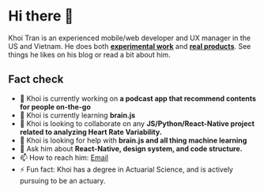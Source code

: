 # Hi there 👋

Khoi Tran is an experienced mobile/web developer and UX manager in the US and Vietnam. He does both **[experimental work](https://nguyenkhooi.tumblr.com/)** and **[real products](https://docs.google.com/document/d/1KQ7P1eHdOGv0cwE9wrnIYrJv_jy72CRYLoYr59_xiOo/)**. See things he likes on his blog or read a bit about him.

## Fact check

- 🔭 Khoi is currently working on **a podcast app that recommend contents for people on-the-go**
- 🌱 Khoi is currently learning **brain.js**
- 👯 Khoi is looking to collaborate on any **JS/Python/React-Native project related to analyzing Heart Rate Variability.**
- 🤔 Khoi is looking for help with **brain.js and all thing machine learning**
- 💬 Ask him about **React-Native, design system, and code structure.**
- 📫 How to reach him: [Email](mailto:drkhoi16@gmail.com)
- ⚡ Fun fact: Khoi has a degree in Actuarial Science, and is actively pursuing to be an actuary.

